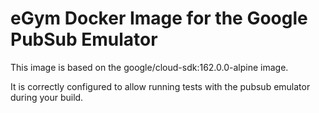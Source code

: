 # eGym Docker Image for the Google PubSub Emulator

This image is based on the google/cloud-sdk:162.0.0-alpine image. 

It is correctly configured to allow running tests with the pubsub emulator during your build.

